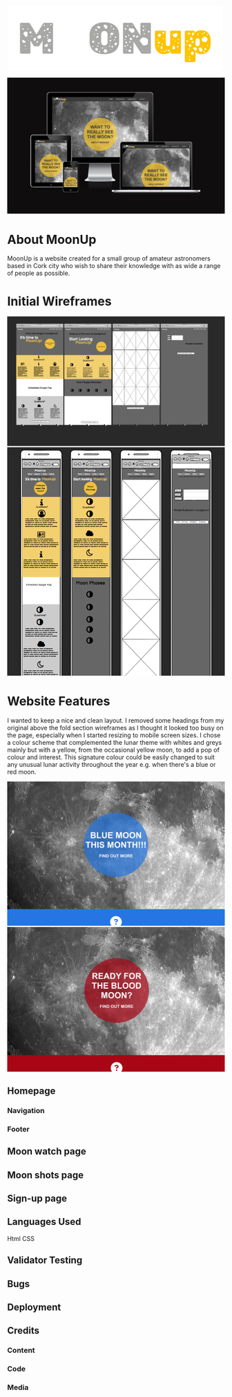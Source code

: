 ![MoonUp Logo](readme-images/moonup-logo.png)

![Am I Responsive screenshots](readme-images/am-i-responnsive-screenshot.png)

# About MoonUp

MoonUp is a website created for a small group of amateur astronomers based in Cork city who wish to share their knowledge with as wide a range of people as possible.


# Initial Wireframes
![Balsamiq desktop wireframe screenshots](readme-images/desktop-wireframe.png)
![Balsamiq mobile wireframe screenshots](readme-images/mobile-wireframe.png)

# Website Features
I wanted to keep a nice and clean layout. I removed some headings from my original above the fold section wireframes as I thought it looked too busy on the page, especially when I started resizing to mobile screen sizes. I chose a colour scheme that complemented the lunar theme with whites and greys mainly but with a yellow, from the occasional yellow moon, to add a pop of colour and interest. This signature colour could be easily changed to suit any unusual lunar activity throughout the year e.g. when there's a blue or red moon.

![colour scheme change screenshot1](readme-images/blue-moon-example.png)
![colour scheme change screenshot2](readme-images/blood-moon-example.png)

## Homepage

### Navigation
### Footer
## Moon watch page
## Moon shots page
## Sign-up page

## Languages Used
Html
CSS

## Validator Testing

## Bugs

## Deployment

## Credits

### Content

### Code

### Media




